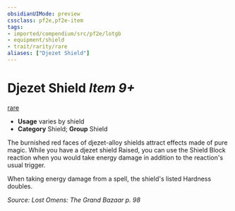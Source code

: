 ```yaml
---
obsidianUIMode: preview
cssclass: pf2e,pf2e-item
tags:
- imported/compendium/src/pf2e/lotgb
- equipment/shield
- trait/rarity/rare
aliases: ["Djezet Shield"]
---
```

# Djezet Shield *Item 9+*  
[rare](rare.md)  

- **Usage** varies by shield
- **Category** Shield; **Group** Shield 

The burnished red faces of djezet-alloy shields attract effects made of pure magic. While you have a djezet shield Raised, you can use the Shield Block reaction when you would take energy damage in addition to the reaction's usual trigger.

When taking energy damage from a spell, the shield's listed Hardness doubles.

*Source: Lost Omens: The Grand Bazaar p. 98*